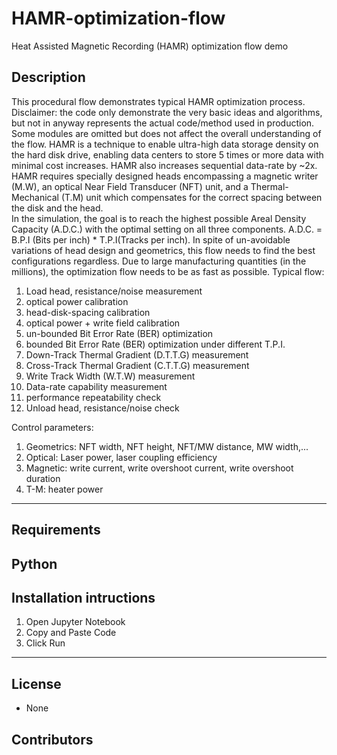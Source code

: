 # HAMR-optimization-flow
Heat Assisted Magnetic Recording (HAMR) optimization flow demo

## Description
 This procedural flow demonstrates typical HAMR optimization process. Disclaimer: the code only demonstrate the very basic ideas and algorithms, but not in anyway represents the actual code/method used in production. Some modules are omitted but does not affect the overall understanding of the flow.
 HAMR is a technique to enable ultra-high data storage density on the hard disk drive, enabling data centers to store 5 times or more data with minimal cost increases. HAMR also increases sequential data-rate by ~2x. HAMR requires specially designed heads encompassing a magnetic writer (M.W), an optical Near Field Transducer (NFT) unit, and a Thermal-Mechanical (T.M) unit which compensates for the correct spacing between the disk and the head.  
 In the simulation, the goal is to reach the highest possible Areal Density Capacity (A.D.C.) with the optimal setting on all three components. A.D.C. = B.P.I (Bits per inch) * T.P.I(Tracks per inch). In spite of un-avoidable variations of head design and geometrics, this flow needs to find the best configurations regardless. Due to large manufacturing quantities (in the millions), the optimization flow needs to be as fast as possible.
 Typical flow:
 1. Load head, resistance/noise measurement
 2. optical power calibration
 3. head-disk-spacing calibration
 4. optical power + write field calibration
 5. un-bounded Bit Error Rate (BER) optimization
 6. bounded Bit Error Rate (BER) optimization under different T.P.I.
 7. Down-Track Thermal Gradient (D.T.T.G) measurement
 8. Cross-Track Thermal Gradient (C.T.T.G) measurement
 9. Write Track Width (W.T.W) measurement
 10. Data-rate capability measurement
 11. performance repeatability check
 12. Unload head, resistance/noise check

Control parameters:
 1. Geometrics: NFT width, NFT height, NFT/MW distance, MW width,...
 2. Optical: Laser power, laser coupling efficiency
 3. Magnetic: write current, write overshoot current, write overshoot duration
 4. T-M: heater power
 
 
---
Requirements
----
Python
---
Installation intructions
----
1. Open Jupyter Notebook
2. Copy and Paste Code
3. Click Run

---
License
----

- None
                              
Contributors
----

